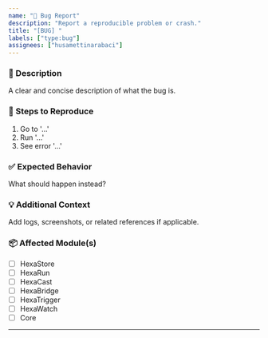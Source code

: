 ```yaml
---
name: "🐞 Bug Report"
description: "Report a reproducible problem or crash."
title: "[BUG] "
labels: ["type:bug"]
assignees: ["husamettinarabaci"]
---
```


### 🐛 Description
A clear and concise description of what the bug is.

### 🔁 Steps to Reproduce
1. Go to '...'
2. Run '...'
3. See error '...'

### ✅ Expected Behavior
What should happen instead?

### 💡 Additional Context
Add logs, screenshots, or related references if applicable.

### 📦 Affected Module(s)
- [ ] HexaStore
- [ ] HexaRun
- [ ] HexaCast
- [ ] HexaBridge
- [ ] HexaTrigger
- [ ] HexaWatch
- [ ] Core

---
